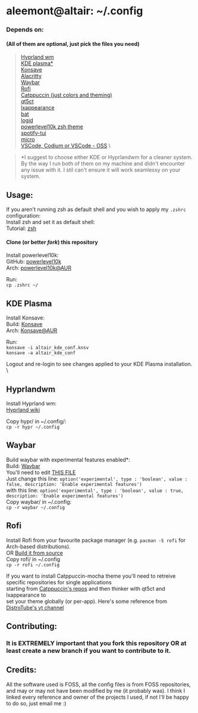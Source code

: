 # aleemont@altair: ~/.config

### Depends on: 
#### (All of them are optional, just pick the files you need)
>[Hyprland wm](https://wiki.hyprland.org/) \
>[KDE plasma*](https://kde.org/plasma-desktop/) \
>[Konsave](https://github.com/Prayag2/konsave) \
>[Alacritty](https://github.com/alacritty/alacritty)  \
>[Waybar](https://github.com/Alexays/Waybar) \
>[Rofi](https://github.com/davatorium/rofi) \
>[Catppuccin (just colors and theming)](https://github.com/catppuccin) \
>[qt5ct](https://archlinux.org/packages/community/x86_64/qt5ct/) \
>[lxappearance](https://github.com/lxde/lxappearance) \
>[bat](https://github.com/sharkdp/bat) \
>[logid](https://github.com/PixlOne/logiops) \
>[powerlevel10k zsh theme](https://github.com/romkatv/powerlevel10k) \
>[spotify-tui](https://github.com/Rigellute/spotify-tui) \
>[micro](https://github.com/zyedidia/micro) \
>[VSCode, Codium or VSCode - OSS](https://wiki.archlinux.org/title/Visual_Studio_Code) \

>*I suggest to choose either KDE or Hyprlandwm for a cleaner system. By the way I run both of them on my machine and
>didn't encounter any issue with it. I stil can't ensure it will work seamlessy on your system.

## Usage:
If you aren't running zsh as default shell and you wish to apply my `.zshrc` configuration: \
Install zsh and set it as default shell: \
Tutorial: [zsh](https://linuxg.net/how-to-install-zsh-shell-how-to-set-it-as-a-default-login-shell/)

#### Clone (or better *fork*) this repository

Install powerlevel10k: \
GitHub: [powerlevel10k](https://github.com/romkatv/powerlevel10k#arch-linux) \
Arch: [powerlevel10k@AUR](https://archlinux.org/packages/community/x86_64/zsh-theme-powerlevel10k/) 

Run: \
`cp .zshrc ~/`

## KDE Plasma

Install Konsave: \
Build: [Konsave](https://github.com/Prayag2/konsave) \
Arch: [Konsave@AUR](https://aur.archlinux.org/packages/konsave) 

Run: \
`konsave -i altair_kde_conf.knsv`\
`konsave -a altair_kde_conf`

Logout and re-login to see changes applied to your KDE Plasma installation. \

## Hyprlandwm
Install Hyprland wm: \
[Hyprland wiki](https://wiki.hyprland.org/Getting-Started/Installation/)

Copy hypr/ in ~/.config/: \
`cp -r hypr ~/.config` 

## Waybar
Build waybar with experimental features enabled*: \
Build: [Waybar](https://github.com/Alexays/Waybar) \
 You'll need to edit [THIS FILE](https://github.com/Alexays/Waybar/blob/master/meson_options.txt) \
  Just change this line:  `option('experimental', type : 'boolean', value : false, description: 'Enable experimental features')` \
  with this line:         `option('experimental', type : 'boolean', value : true, description: 'Enable experimental features')` \
Copy waybar/ in ~/.config: \
`cp -r waybar ~/.config` 

## Rofi
Install Rofi from your favourite package manager (e.g. `pacman -S rofi` for Arch-based distributions). \
OR [Build it from source](https://github.com/davatorium/rofi) \
Copy rofi/ in ~/.config \
`cp -r rofi ~/.config` 

If you want to install Catppuccin-mocha theme you'll need to retreive specific repositories for single applications \
starting from [Catppuccin's repos](https://github.com/catppuccin) and then thinker with qt5ct and lxappearance to \
set your theme globally (or per-app). Here's some reference from [DistroTube's yt channel](youtube.com/watch?v=x_Mid3_1Uzo)

## Contributing:
### It is EXTREMELY important that you fork this repository OR at least create a new branch if you want to contribute to it.

## Credits:
All the software used is FOSS, all the config files is from FOSS repositories, and may or may not have been modified by me (it probably was).
I think I linked every reference and owner of the projects I used, if not I'll be happy to do so, just email me :)
